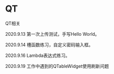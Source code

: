 # QT
QT相关

2020.9.13 第一次上传测试，手写Hello World。

2020.9.14 槽函数练习，自定义密码输入框。

2020.9.16 Lambda表达式练习。

2020.9.19 工作中遇到的QTableWidget使用刷新问题
